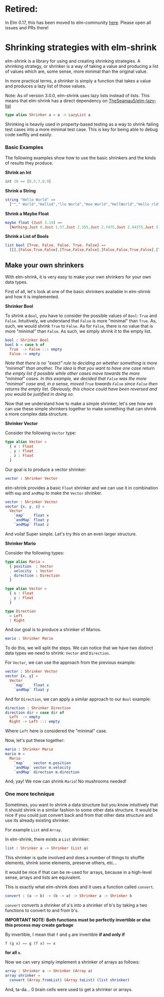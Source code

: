 
# Retired:


In Elm 0.17, this has been moved to elm-community [here](https://github.com/elm-community/elm-shrink). Please open all issues and PRs there!



# Shrinking strategies with elm-shrink

elm-shrink is a library for using and creating shrinking strategies. A
shrinking strategy, or shrinker is a way of taking a value and producing a
list of values which are, some sense, more minimal than the original value.

In more practical terms, a shrinker is simply a function that takes a value
and produces a lazy list of those values.

Note: As of version 3.0.0, elm-shrink uses lazy lists instead of lists. This means that elm-shrink has a direct dependency on [TheSeamau5/elm-lazy-list](https://github.com/TheSeamau5/elm-lazy-list)

```elm
type alias Shrinker a = a -> LazyList a
```

Shrinking is heavily used in property-based testing as a way to shrink
failing test cases into a more minimal test case. This is key for being
able to debug code swiftly and easily.

### Basic Examples

The following examples show how to use the basic shrinkers and the kinds of
results they produce.

**Shrink an Int**

```elm
int 10 == [0,5,7,8,9]
```


**Shrink a String**

```elm
string "Hello World" == 
  [""," World","Hellod","llo World","Heo World","HellWorld","Hello rld","Hello Wod","ello World","Hllo World","Helo World","Helo World","Hell World","HelloWorld","Hello orld","Hello Wrld","Hello Wold","Hello Word","Hello Worl","\0ello World","$ello World","6ello World","?ello World","Cello World","Eello World","Fello World","Gello World","H\0llo World","H2llo World","HKllo World","HXllo World","H^llo World","Hallo World","Hcllo World","Hdllo World","He\0lo World","He6lo World","HeQlo World","He^lo World","Heelo World","Hehlo World","Hejlo World","Heklo World","Hel\0o World","Hel6o World","HelQo World","Hel^o World","Heleo World","Helho World","Heljo World","Helko World","Hell\0 World","Hell7 World","HellS World","Hella World","Hellh World","Hellk World","Hellm World","Helln World","Hello\0World","HelloWorld","HelloWorld","HelloWorld","HelloWorld","HelloWorld","Hello \0orld","Hello +orld","Hello Aorld","Hello Lorld","Hello Qorld","Hello Torld","Hello Uorld","Hello Vorld","Hello W\0rld","Hello W7rld","Hello WSrld","Hello Warld","Hello Whrld","Hello Wkrld","Hello Wmrld","Hello Wnrld","Hello Wo\0ld","Hello Wo9ld","Hello WoUld","Hello Wocld","Hello Wojld","Hello Wonld","Hello Wopld","Hello Woqld","Hello Wor\0d","Hello Wor6d","Hello WorQd","Hello Wor^d","Hello Wored","Hello Worhd","Hello Worjd","Hello Workd","Hello Worl\0","Hello Worl2","Hello WorlK","Hello WorlW","Hello Worl]","Hello Worl`","Hello Worlb","Hello Worlc"]
```

**Shrink a Maybe Float**

```elm
maybe float (Just 3.14) == 
  [Nothing,Just 0,Just 1.57,Just 2.355,Just 2.7475,Just 2.94375,Just 3.041875,Just 3.0909375,Just 3.11546875,Just 3.127734375,Just 3.1338671875,Just 3.1369335937500002,Just 3.138466796875,Just 3.1392333984375,Just 3.1396166992187498,Just 3.1398083496093747]
```

**Shrink a List of Bools**

```elm
list bool [True, False, False, True, False] ==
  [[],[False,True,False],[True,False,False],[False,False,True,False],[True,False,True,False],[True,False,True,False],[True,False,False,False],[True,False,False,True],[False,False,False,True,False],[True,False,False,False,False]]
```


## Make your own shrinkers

With elm-shrink, it is very easy to make your own shrinkers for your own data
types.

First of all, let's look at one of the basic shrinkers available in elm-shrink
and how it is implemented.

**Shrinker Bool**

To shrink a `Bool`, you have to consider the possible values of `Bool`: `True`
and `False`. Intuitively, we understand that `False` is more "minimal"
than `True`. As, such, we would shrink `True` to `False`. As for `False`,
there is no value that is more "minimal" than `False`. As such, we simply
shrink it to the empty list.

```elm
bool : Shrinker Bool
bool b = case b of
  True  -> False ::: empty
  False -> empty
```

*Note that there is no "exact" rule to deciding on whether something is more
"minimal" than another. The idea is that you want to have one case return
the empty list if possible while other cases move towards the more "minimal"
cases. In this example, we decided that `False` was the more "minimal" case and,
in a sense, moved `True` towards `False` since `False` then returns the empty
list. Obviously, this choice could have been reversed and you would be
justified in doing so.*


Now that we understand how to make a simple shrinker, let's see how we can use
these simple shrinkers together to make something that can shrink a more
complex data structure.

**Shrinker Vector**

Consider the following `Vector` type:

```elm
type alias Vector =
  { x : Float
  , y : Float
  , z : Float
  }
```

Our goal is to produce a vector shrinker:

```elm
vector : Shrinker Vector
```

elm-shrink provides a basic `Float` shrinker and we can use it in combination
with `map` and `andMap` to make the `Vector` shrinker.

```elm
vector : Shrinker Vector
vector {x, y, z} =
  Vector
    `map`    float x
    `andMap` float y
    `andMap` float z
```

And voila! Super simple. Let's try this on an even larger structure.


**Shrinker Mario**

Consider the following types:

```elm
type alias Mario =
  { position  : Vector
  , velocity  : Vector
  , direction : Direction
  }

type alias Vector =
  { x : Float
  , y : Float
  }

type Direction
  = Left
  | Right
```

And our goal is to produce a shrinker of Marios.

```elm
mario : Shrinker Mario
```

To do this, we will split the steps. We can notice that we have two distinct
data types we need to shrink: `Vector` and `Direction`.

For `Vector`, we can use the approach from the previous example:

```elm
vector : Shrinker Vector
vector {x, y} =
  Vector
    `map`    float x
    `andMap` float y
```

And for `Direction`, we can apply a similar approach to our `Bool` example:

```elm
direction : Shrinker Direction
direction dir = case dir of
  Left  -> empty
  Right -> Left ::: empty
```

Where `Left` here is considered the "minimal" case.


Now, let's put these together:

```elm
mario : Shrinker Mario
mario m =
  Mario
    `map`    vector m.position
    `andMap` vector m.velocity
    `andMap` direction m.direction
```

And, yay! We now can shrink `Mario`! No mushrooms needed!

### One more technique

Sometimes, you want to shrink a data structure but you know intuitively that
it should shrink in a similar fashion to some other data structure. It would
be nice if you could just convert back and from that other data structure and
use its already existing shrinker.

For example `List` and `Array`.

In elm-shrink, there exists a `List` shrinker:

```elm
list : Shrinker a -> Shrinker (List a)
```

This shrinker is quite involved and does a number of things to shuffle elements,
shrink some elements, preserve others, etc...

It would be nice if that can be re-used for arrays, because in a high-level
sense, arrays and lists are equivalent.

This is exactly what elm-shrink does and it uses a function called `convert`.

```elm
convert : (a -> b) -> (b -> a) -> Shrinker a -> Shrinker b
```

`convert` converts a shrinker of a's into a shrinker of b's by taking a
two functions to convert to and from b's.

**IMPORTANT NOTE: Both functions must be perfectly invertible or else this
process may create garbage**

By invertible, I mean that `f` and `g` are invertible **if and only if**

```elm
f (g x) == g (f x) == x
```

**for all `x`.**

Now we can very simply implement a shrinker of arrays as follows:

```elm
array : Shrinker a -> Shrinker (Array a)
array shrinker =
  convert (Array.fromList) (Array.toList) (list shrinker)
```

And, ta-da... 0 brain cells were used to get a shrinker or arrays.
